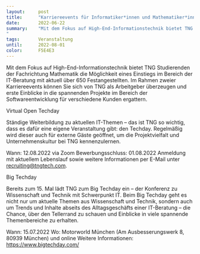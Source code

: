 ```yaml
---
layout:     post
title:      "Karriereevents für Informatiker*innen und Mathematiker*innen"
date:       2022-06-22
summary:    "Mit dem Fokus auf High-End-Informationstechnik bietet TNG Studierenden der Fachrichtungen Informatik Mathematik die Möglichkeit eines Einstiegs im Bereich der IT-Beratung mit aktuell über 650 Festangestellten. Im Rahmen zweier Karriereevents können Sie sich von TNG als Arbeitgeber überzeugen und erste Einblicke in die spannenden Projekte im Bereich der Softwareentwicklung für verschiedene Kunden ergattern.
"
tags:       Veranstaltung
until:		2022-08-01
color:      F5E4E3
---
```

Mit dem Fokus auf High-End-Informationstechnik bietet TNG Studierenden der Fachrichtung Mathematik die Möglichkeit eines Einstiegs im Bereich der IT-Beratung mit aktuell über 650 Festangestellten. Im Rahmen zweier Karriereevents können Sie sich von TNG als Arbeitgeber überzeugen und erste Einblicke in die spannenden Projekte im Bereich der Softwareentwicklung für verschiedene Kunden ergattern.

Virtual Open Techday

Ständige Weiterbildung zu aktuellen IT-Themen – das ist TNG so wichtig, dass es dafür eine eigene Veranstaltung gibt: den Techday. Regelmäßig wird dieser auch für externe Gäste geöffnet, um die Projektvielfalt und Unternehmenskultur bei TNG kennenzulernen.

Wann: 12.08.2022 via Zoom
Bewerbungsschluss: 01.08.2022
Anmeldung mit aktuellem Lebenslauf sowie weitere Informationen per E-Mail unter recruiting@tngtech.com.


Big Techday

Bereits zum 15. Mal lädt TNG zum Big Techday ein – der Konferenz zu Wissenschaft und Technik mit Schwerpunkt IT. Beim Big Techday geht es nicht nur um aktuelle Themen aus Wissenschaft und Technik, sondern auch um Trends und Inhalte abseits des Alltagsgeschäfts einer IT-Beratung – die Chance, über den Tellerrand zu schauen und Einblicke in viele spannende Themenbereiche zu erhalten.

Wann: 15.07.2022
Wo: Motorworld München (Am Ausbesserungswerk 8, 80939 München) und online
Weitere Informationen: https://www.bigtechday.com/